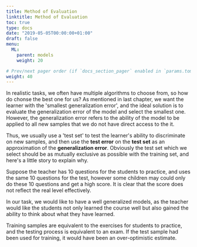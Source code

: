 ```yaml
---
title: Method of Evaluation
linktitle: Method of Evaluation
toc: true
type: docs
date: "2019-05-05T00:00:00+01:00"
draft: false
menu:
  ML:
    parent: models
    weight: 20

# Prev/next pager order (if `docs_section_pager` enabled in `params.toml`)
weight: 40
---
```


In realistic tasks, we often have multiple algorithms to choose from, so how do chonse the best one for us? As mentioned in last chapter, we want the learner with the 'smallest generalization error', and the ideal solution is to evaluate the generalization error of the model and select the smallest one. However, the generalization error refers to the ability of the model to be applied to all new samples that we do not have direct access to the it.

Thus, we usually use a 'test set' to test the learner's ability to discriminate on new samples, and then use the **test error** on the **test set** as an approximation of the **generalization error**. Obviously the test set which we select should be as mutually exclusive as possible with the training set, and here's a little story to explain why.

Suppose the teacher has 10 questions for the students to practice, and uses the same 10 questions for the test, however some children may could only do these 10 questions and get a high score. It is clear that the score does not reflect the real level effectively.

In our task, we would like to have a well generalized models, as the teacher would like the students not only learned the course well but also gained the ability to think about what they have learned.

Training samples are equivalent to the exercises for students to practice, and the testing process is equivalent to an exam. If the test sample had been used for training, it would have been an over-optimistic estimate.